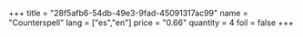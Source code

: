 +++
title = "28f5afb6-54db-49e3-9fad-45091317ac99"
name = "Counterspell"
lang = ["es","en"]
price = "0.66"
quantity = 4
foil = false
+++
